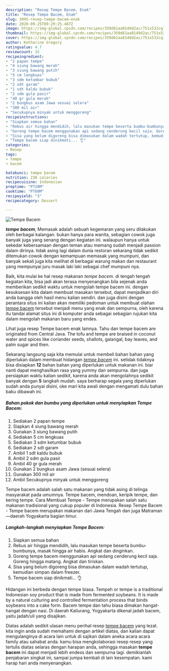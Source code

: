 ```yaml
---
description: "Resep Tempe Bacem, Enak"
title: "Resep Tempe Bacem, Enak"
slug: 3095-resep-tempe-bacem-enak
date: 2020-09-25T09:29:25.487Z
image: https://img-global.cpcdn.com/recipes/359d61aa8149d2ac/751x532cq70/tempe-bacem-foto-resep-utama.jpg
thumbnail: https://img-global.cpcdn.com/recipes/359d61aa8149d2ac/751x532cq70/tempe-bacem-foto-resep-utama.jpg
cover: https://img-global.cpcdn.com/recipes/359d61aa8149d2ac/751x532cq70/tempe-bacem-foto-resep-utama.jpg
author: Katharine Gregory
ratingvalue: 4.7
reviewcount: 15
recipeingredient:
- "2 papan tempe"
- "4 siung bawang merah"
- "3 siung bawang putih"
- "5 cm lengkuas"
- "3 sdm ketumbar bubuk"
- "2 sdt garam"
- "1 sdt kaldu bubuk"
- "2 sdm gula pasir"
- "40 gr gula merah"
- "2 bungkus asam Jawa sesuai selera"
- "300 mil air"
- "Secukupnya minyak untuk menggoreng"
recipeinstructions:
- "Siapkan semua bahan"
- "Rebus air hingga mendidih, lalu masukan tempe beserta bumbu-bumbunya, masak hingga air habis. Angkat dan dinginkan."
- "Goreng tempe bacem menggunakan api sedang cenderung kecil saja. Goreng hingga matang. Angkat dan tiriskan."
- "Sisa yang belum digoreng bisa dimasukan dalam wadah tertutup, kemudian simpan dalam freezer."
- "Tempe bacem siap dinikmati... 👌"
categories:
- Resep
tags:
- tempe
- bacem

katakunci: tempe bacem 
nutrition: 230 calories
recipecuisine: Indonesian
preptime: "PT20M"
cooktime: "PT60M"
recipeyield: "3"
recipecategory: Dessert

---
```



![Tempe Bacem](https://img-global.cpcdn.com/recipes/359d61aa8149d2ac/751x532cq70/tempe-bacem-foto-resep-utama.jpg)

<b><i>tempe bacem</i></b>, Memasak adalah sebuah kegemaran yang seru dilakukan oleh berbagai kalangan. bukan hanya para wanita, sebagian cowok juga banyak juga yang senang dengan kegiatan ini. walaupun hanya untuk sekedar kebersamaan dengan teman atau memang sudah menjadi passion dalam dirinya. tidak asing lagi dalam dunia restoran sekarang tidak sedikit ditemukan cowok dengan kemampuan memasak yang mumpuni, dan banyak sekali juga kita melihat di berbagai warung makan dan restaurant yang mempunyai juru masak laki laki sebagai chef mumpuni nya.

Baik, kita mulai ke hal resep makanan <i>tempe bacem</i>. di tengah tengah kegiatan kita, bisa jadi akan terasa menyenangkan bila sejenak anda memberikan sedikit waktu untuk mengolah tempe bacem ini. dengan kesuksesan kita dalam membuat masakan tersebut, dapat menjadikan diri anda bangga oleh hasil menu kalian sendiri. dan juga disini dengan perantara situs ini kalian akan memiliki pedoman untuk membuat olahan <u>tempe bacem</u> tersebut menjadi menu yang enak dan sempurna, oleh karena itu tandai alamat situs ini di komputer anda sebagai sebagian rujukan kita dalam mengolah makanan baru yang endes.

Lihat juga resep Tempe bacem enak lainnya. Tahu dan tempe bacem are originated from Central Java. The tofu and tempe are braised in coconut water and spices like coriander seeds, shallots, galangal, bay leaves, and palm sugar and then.


Sekarang langsung saja kita memulai untuk membeli bahan bahan yang diperlukan dalam membuat hidangan <u><i>tempe bacem</i></u> ini. setidak tidaknya bisa disiapkan <b>12</b> bahan bahan yang diperlukan untuk makanan ini. biar nanti dapat menghasilkan rasa yang yummy dan sempurna. dan juga persiapkan waktu kalian sedikit, karena anda akan mengolahnya sedikit banyak dengan <b>5</b> langkah mudah. saya berharap segala yang diperlukan sudah anda punyai disini, oke mari kita awali dengan mengamati dulu bahan baku dibawah ini.

<!--inarticleads1-->

##### Bahan pokok dan bumbu yang diperlukan untuk menyiapkan Tempe Bacem:

1. Sediakan 2 papan tempe
1. Siapkan 4 siung bawang merah
1. Gunakan 3 siung bawang putih
1. Sediakan 5 cm lengkuas
1. Sediakan 3 sdm ketumbar bubuk
1. Sediakan 2 sdt garam
1. Ambil 1 sdt kaldu bubuk
1. Ambil 2 sdm gula pasir
1. Ambil 40 gr gula merah
1. Gunakan 2 bungkus asam Jawa (sesuai selera)
1. Gunakan 300 mil air
1. Ambil Secukupnya minyak untuk menggoreng


Tempe bacem adalah salah satu makanan yang tidak asing di telinga masyarakat pada umumnya. Tempe bacem, mendoan, keripik tempe, dan kering tempe. Cara Membuat Tempe - Tempe merupakan salah satu makanan tradisional yang cukup populer di Indonesia. Resep Tempe Bacem - Tempe bacem merupakan makanan dari Jawa Tengah dan juga Matraman—daerah Yogyakarta bagian timur. 

<!--inarticleads2-->

##### Langkah-langkah menyiapkan Tempe Bacem:

1. Siapkan semua bahan
1. Rebus air hingga mendidih, lalu masukan tempe beserta bumbu-bumbunya, masak hingga air habis. Angkat dan dinginkan.
1. Goreng tempe bacem menggunakan api sedang cenderung kecil saja. Goreng hingga matang. Angkat dan tiriskan.
1. Sisa yang belum digoreng bisa dimasukan dalam wadah tertutup, kemudian simpan dalam freezer.
1. Tempe bacem siap dinikmati... 👌


Hidangan ini berbeda dengan tempe biasa. Tempeh or tempe is a traditional Indonesian soy product that is made from fermented soybeans. It is made by a natural culturing and controlled fermentation process that binds soybeans into a cake form. Bacem tempe dan tahu biasa dimakan hangat-hangat dengan nasi. Di daerah Kaliurang, Yogyakarta dikenal jadah bacem, yaitu jadah/uli yang disajikan. 

Diatas adalah sedikit ulasan menu perihal resep <u>tempe bacem</u> yang lezat. kita ingin anda sudah memahami dengan artikel diatas, dan kalian dapat mengulanginya di acara lain untuk di sajikan dalam aneka acara acara family atau sahabat anda. kamu bisa mengkolaborasi resep resep yang tertulis diatas selaras dengan harapan anda, sehingga masakan <b>tempe bacem</b> ini dapat menjadi lebih endess dan sempurna lagi. demikianlah penjabaran singkat ini, sampai jumpa kembali di lain kesempatan. kami harap hari anda menyenangkan.
